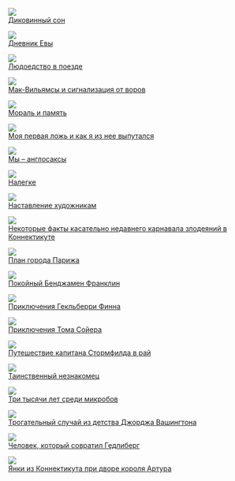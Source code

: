 ![](Диковинный%20сон.jpg)  
[Диковинный сон](Диковинный%20сон.md)

![](Дневник%20Евы.jpg)  
[Дневник Евы](Дневник%20Евы.md)

![](Людоедство%20в%20поезде.jpg)  
[Людоедство в поезде](Людоедство%20в%20поезде.md)

![](Мак-Вильямсы%20и%20сигнализация%20от%20воров.jpg)  
[Мак-Вильямсы и сигнализация от воров](Мак-Вильямсы%20и%20сигнализация%20от%20воров.md)

![](Мораль%20и%20память.jpg)  
[Мораль и память](Мораль%20и%20память.md)

![](Моя%20первая%20ложь%20и%20как%20я%20из%20нее%20выпутался.jpg)  
[Моя первая ложь и как я из нее выпутался](Моя%20первая%20ложь%20и%20как%20я%20из%20нее%20выпутался.md)

![](Мы%20–%20англосаксы.jpg)  
[Мы – англосаксы](Мы%20–%20англосаксы.md)

![](Налегке.jpg)  
[Налегке](Налегке.md)

![](Наставление%20художникам.jpg)  
[Наставление художникам](Наставление%20художникам.md)

![](Некоторые%20факты%20касательно%20недавнего%20карнавала%20злодеяний%20в%20Коннектикуте.jpg)  
[Некоторые факты касательно недавнего карнавала злодеяний в Коннектикуте](Некоторые%20факты%20касательно%20недавнего%20карнавала%20злодеяний%20в%20Коннектикуте.md)

![](План%20города%20Парижа.jpg)  
[План города Парижа](План%20города%20Парижа.md)

![](Покойный%20Бенджамен%20Франклин.jpg)  
[Покойный Бенджамен Франклин](Покойный%20Бенджамен%20Франклин.md)

![](Приключения%20Гекльберри%20Финна.jpg)  
[Приключения Гекльберри Финна](Приключения%20Гекльберри%20Финна.md)

![](Приключения%20Тома%20Сойера.jpg)  
[Приключения Тома Сойера](Приключения%20Тома%20Сойера.md)

![](Путешествие%20капитана%20Стормфилда%20в%20рай.jpg)  
[Путешествие капитана Стормфилда в рай](Путешествие%20капитана%20Стормфилда%20в%20рай.md)

![](Таинственный%20незнакомец.jpg)  
[Таинственный незнакомец](Таинственный%20незнакомец.md)

![](Три%20тысячи%20лет%20среди%20микробов.jpg)  
[Три тысячи лет среди микробов](Три%20тысячи%20лет%20среди%20микробов.md)

![](Трогательный%20случай%20из%20детства%20Джорджа%20Вашингтона.jpg)  
[Трогательный случай из детства Джорджа Вашингтона](Трогательный%20случай%20из%20детства%20Джорджа%20Вашингтона.md)

![](Человек,%20который%20совратил%20Гедлиберг.jpg)  
[Человек, который совратил Гедлиберг](Человек,%20который%20совратил%20Гедлиберг.md)

![](Янки%20из%20Коннектикута%20при%20дворе%20короля%20Артура.jpg)  
[Янки из Коннектикута при дворе короля Артура](Янки%20из%20Коннектикута%20при%20дворе%20короля%20Артура.md)
